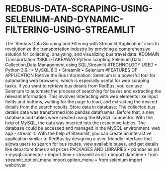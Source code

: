# REDBUS-DATA-SCRAPING-USING-SELENIUM-AND-DYNAMIC-FILTERING-USING-STREAMLIT
The 'Redbus Data Scraping and Filtering with Streamlit Application' aims to revolutionize the transportation industry by providing a comprehensive solution for collecting, analyzing, and visualizing bus travel data. 
#DOMAIN	
	Transportation
#SKILL-TAKEAWAY
Python scripting,Selenium,Data Collection,Data Management using SQL,Streamlit
#TECHNOLOGY USED
•	Python 3.9.I
•	MySQL 8.0
•	Streamlit
•	Selenium
#FEATURES OF APPLICATION
Retrive the Bus Information:
  	Selenium is a powerful tool for automating web browsers, which is especially useful for web scraping tasks. If you want to retrieve bus details from RedBus, you can use Selenium to automate the process of searching for buses and extracting the relevant information. This involves interacting with web elements like input fields and buttons, waiting for the page to load, and extracting the desired details from the search results.
Store data in database:
The collected bus details data was transformed into pandas dataframes. Before that, a new database and tables were created using the MySQL connector. With the help of MySQL, the data was inserted into the respective tables. The database could be accessed and managed in the MySQL environment.
web app - streamlit:
With the help of Streamlit, you can create an interactive application similar to RedBus by designing a user-friendly interface that allows users to search for bus routes, view available buses, and get details like departure times and prices
PACKAGES AND LIBRARIES
•	pandas as pd
•	mysql.connector
•	import time
•	streamlit as slt
•	import datetime
•	from streamlit_option_menu import option_menu
•	from selenium import webdriver
